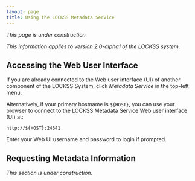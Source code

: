 ```yaml
---
layout: page
title: Using the LOCKSS Metadata Service
---
```


*This page is under construction.*

*This information applies to version 2.0-alpha1 of the LOCKSS system.*

## Accessing the Web User Interface

If you are already connected to the Web user interface (UI) of another component of the LOCKSS System, click *Metadata Service* in the top-left menu.

Alternatively, if your primary hostname is `${HOST}`, you can use your browser to connect to the LOCKSS Metadata Service Web user interface (UI) at:

    http://${HOST}:24641

Enter your Web UI username and password to login if prompted.

## Requesting Metadata Information

*This section is under construction.*
